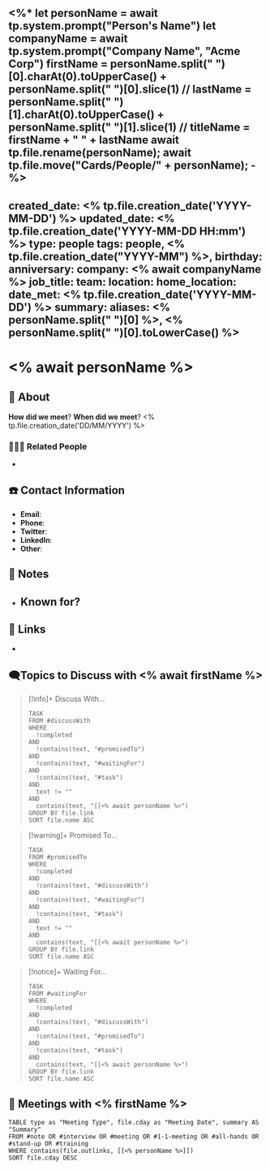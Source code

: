 <%* 
let personName = await tp.system.prompt("Person's Name")
let companyName = await tp.system.prompt("Company Name", "Acme Corp")
firstName = personName.split(" ")[0].charAt(0).toUpperCase() + personName.split(" ")[0].slice(1)
// lastName = personName.split(" ")[1].charAt(0).toUpperCase() + personName.split(" ")[1].slice(1)
// titleName = firstName + " " + lastName
await tp.file.rename(personName); 
await tp.file.move("Cards/People/" + personName); 
-%>
---
created_date: <% tp.file.creation_date('YYYY-MM-DD') %>
updated_date: <% tp.file.creation_date('YYYY-MM-DD HH:mm') %>
type: people
tags: people, <% tp.file.creation_date("YYYY-MM") %>,
birthday: 
anniversary: 
company: <% await companyName %>
job_title: 
team: 
location: 
home_location: 
date_met: <% tp.file.creation_date('YYYY-MM-DD') %>
summary: 
aliases: <% personName.split(" ")[0] %>, <% personName.split(" ")[0].toLowerCase() %>
---

# <% await personName %>

## 👤 About

**How did we meet**? 
**When did we meet**? <% tp.file.creation_date('DD/MM/YYYY') %>

### 👨‍👩‍👦 Related People

- 

## ☎️ Contact Information

- **Email**: 
- **Phone**: 
- **Twitter**: 
- **LinkedIn**: 
- **Other**: 

## 📝 Notes

- Known for?
	- 

## 🔗 Links

- 

## 🗨️Topics to Discuss with <% await firstName %>

> [!info]+ Discuss With...
> ```dataview
> TASK
> FROM #discussWith
> WHERE 
> 	!completed
> AND
> 	!contains(text, "#promisedTo")
> AND
> 	!contains(text, "#waitingFor")
> AND
> 	!contains(text, "#task")
> AND 
> 	text != ""
> AND
> 	contains(text, "[[<% await personName %>")
> GROUP BY file.link
>SORT file.name ASC
> ```

> [!warning]+ Promised To...
> ```dataview
> TASK
> FROM #promisedTo
> WHERE
> 	!completed
> AND
> 	!contains(text, "#discussWith")
> AND
> 	!contains(text, "#waitingFor")
> AND
> 	!contains(text, "#task")
> AND 
> 	text != ""
> AND
> 	contains(text, "[[<% await personName %>")
> GROUP BY file.link
> SORT file.name ASC
> ```

> [!notice]+ Waiting For...
> ```dataview
> TASK
> FROM #waitingFor
> WHERE 
> 	!completed
> AND
> 	!contains(text, "#discussWith")
> AND
> 	!contains(text, "#promisedTo")
> AND
> 	!contains(text, "#task")
> AND 
> 	contains(text, "[[<% await personName %>")
> GROUP BY file.link
> SORT file.name ASC
> ```

## 👥 Meetings with <% firstName %>

```dataview
TABLE type as "Meeting Type", file.cday as "Meeting Date", summary AS "Summary"
FROM #note OR #interview OR #meeting OR #1-1-meeting OR #all-hands OR #stand-up OR #training
WHERE contains(file.outlinks, [[<% personName %>]])
SORT file.cday DESC
```
